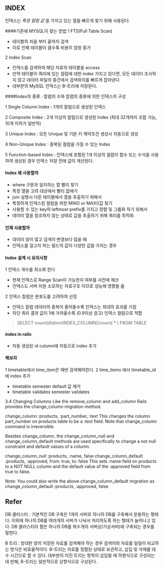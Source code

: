 ## INDEX

인덱스는 *특정 칼럼 값* 을 가지고 있는 열을 빠르게 찾기 위해 사용된다.

####기존에 MYSQL이 찾는 방법
1 FTS(Full Table Scan)
- 테이블의 처음 부터 끝까지 검색
- 이로 인해 테이블이 클수록 비용이 엄청 증가

2 Index Scan
- 인덱스를 검색하여 해당 자료의 테이블을 access
- 만약 테이블이 쿼리에 있는 컬럼에 대한 index 가지고 있다면, 모든 데이터 조사하지 않고 데이터 파일의 중간에서 검색위치를 빠르게 잡아낸다
- 대부분의 MySQL 인덱스는 B-트리에 저장된다.


####Index의 종류
: 칼럼의 수와 칼럼의 종류에 의한 인덱스의 구성

1 Single Column Index
: 1개의 칼럼으로 생성된 인덱스

2 Composite Index
: 2개 이상의 칼럼으로 생성된 Index (최대 32개까지 조합 가능, 10개 이하가 일반적)

3 Unique Index
: 모든 Unique 및 기본 키 제약조건 생성시 자동으로 생성

4 Non-Unique Index
: 중복된 컬럼을 가질 수 있는 Index

5 Function-based Index
: 인덱스에 포함된 1개 이상의 컬럼이 함수 또는 수식을 사용하여 생성된 경우 인덱스 저장 전에 값이 계산된다.


#### Index 왜 사용할까

- where 구문과 일치하는 열 빨리 찾기
- 특정 열을 고려 대상에서 빨리 없애기
- join 실행시 다른 테이블에서 열을 추출하기 위해서
- 특정하게 인덱스된 컬럼을 위한 MIN() or MAX()값 찾기
- 사용할 수 있는 key의 leftmost prefix를 가지고 정렬 및 그룹화 하기 위해서
- 데이터 열을 참조하지 않는 상태로 값을 추출하기 위해 쿼리를 최적화.

#### 언제 사용할까

- 데이터 양이 많고 검색이 변경보다 많을 때
- 인덱스를 걸고자 하는 필드의 값이 다양한 값을 가지는 경우

#### Index 설계 시 유의사항
1 인덱스 개수를 최소화 한다
- 현재 인덱스로 Range Scan이 가능한지 여부를 사전에 체크
- 인덱스도 서버 자원 소모하는 자료구조 이므로 성능에 영향을 줌

2 인덱스 칼럼은 분포도를 고려하여 선정
- 인덱스 칼럼 데이터의 중복이 줄어들수록 인덱스는 최대의 효과를 가짐
- 하단 쿼리 결과 값이 1에 가까울수록 (0.9이상 권고) 인덱스 컬럼으로 적합

>SELECT count(distinctINDEX_COLUMN)/count( * ) FROM TABLE


#### index in rails

- 자동 생성된 id column에 자동으로 index 추가



#### 해보자

1 timetable에서 time_item은 매번 검색해야한다.
2 time_items 에서 timetable_id에 index 추가



+ timetable semester default 값 제거
+ timetable validates semester validates

3.4 Changing Columns
Like the remove_column and add_column Rails provides the change_column migration method.

change_column :products, :part_number, :text
This changes the column part_number on products table to be a :text field. Note that change_column command is irreversible.

Besides change_column, the change_column_null and change_column_default methods are used specifically to change a not null constraint and default values of a column.

change_column_null :products, :name, false
change_column_default :products, :approved, from: true, to: false
This sets :name field on products to a NOT NULL column and the default value of the :approved field from true to false.

Note: You could also write the above change_column_default migration as change_column_default :products, :approved, false

























## Refer
DB 클러스터
  : 기본적인 DB 구축은 1개의 서버로 하나의 DB를 구축해서 운용하는 형태다.
  이외에 하나의 DB를 여러개의 서버가 나눠서 처리하도록 하는 형태가 늘어나고 있다.
  DB 클러스터라 함은 하나의 DB를 복수개의 서버상(가상서버)에 구축되는 경우를 말한다.

B 트리
  : 방대한 양의 저장된 자료를 검색해야 하는 경우 검색어와 자료를 일일이 비교하는 방식은 비효율적이다. B-트리는 자료를 정렬된 상태로 보관하고, 삽입 및 삭제를 대수 시간으로 할 수 있다. 대부분의 이진 트리는 항목이 삽입될 때 하향식으로 구성되는 데 반해, B-트리는 일반적으로 상향식으로 구성된다.
